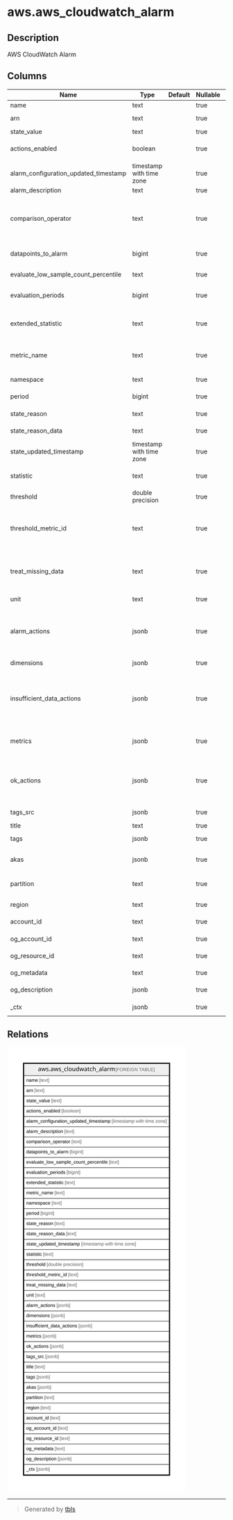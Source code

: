 # aws.aws_cloudwatch_alarm

## Description

AWS CloudWatch Alarm

## Columns

| Name | Type | Default | Nullable | Children | Parents | Comment |
| ---- | ---- | ------- | -------- | -------- | ------- | ------- |
| name | text |  | true |  |  | The name of the alarm. |
| arn | text |  | true |  |  | The Amazon Resource Name (ARN) of the alarm. |
| state_value | text |  | true |  |  | The state value for the alarm. |
| actions_enabled | boolean |  | true |  |  | Indicates whether actions should be executed during any changes to the alarm state. |
| alarm_configuration_updated_timestamp | timestamp with time zone |  | true |  |  | The time stamp of the last update to the alarm configuration. |
| alarm_description | text |  | true |  |  | The description of the alarm. |
| comparison_operator | text |  | true |  |  | The arithmetic operation to use when comparing the specified statistic and threshold. The specified statistic value is used as the first operand. |
| datapoints_to_alarm | bigint |  | true |  |  | The number of data points that must be breaching to trigger the alarm. |
| evaluate_low_sample_count_percentile | text |  | true |  |  | Used only for alarms based on percentiles. |
| evaluation_periods | bigint |  | true |  |  | The number of periods over which data is compared to the specified threshold. |
| extended_statistic | text |  | true |  |  | The percentile statistic for the metric associated with the alarm. Specify a value between p0.0 and p100. |
| metric_name | text |  | true |  |  | The name of the metric associated with the alarm, if this is an alarm based on a single metric. |
| namespace | text |  | true |  |  | The namespace of the metric associated with the alarm. |
| period | bigint |  | true |  |  | The period, in seconds, over which the statistic is applied. |
| state_reason | text |  | true |  |  | An explanation for the alarm state, in text format. |
| state_reason_data | text |  | true |  |  | An explanation for the alarm state, in JSON format. |
| state_updated_timestamp | timestamp with time zone |  | true |  |  | The time stamp of the last update to the alarm state. |
| statistic | text |  | true |  |  | The statistic for the metric associated with the alarm, other than percentile. |
| threshold | double precision |  | true |  |  | The value to compare with the specified statistic. |
| threshold_metric_id | text |  | true |  |  | In an alarm based on an anomaly detection model, this is the ID of the ANOMALY_DETECTION_BAND function used as the threshold for the alarm. |
| treat_missing_data | text |  | true |  |  | Sets how this alarm is to handle missing data points. If this parameter is omitted, the default behavior of missing is used. |
| unit | text |  | true |  |  | The unit of the metric associated with the alarm. |
| alarm_actions | jsonb |  | true |  |  | The actions to execute when this alarm transitions to the ALARM state from any other state. Each action is specified as an Amazon Resource Name (ARN). |
| dimensions | jsonb |  | true |  |  | The dimensions for the metric associated with the alarm. |
| insufficient_data_actions | jsonb |  | true |  |  | The actions to execute when this alarm transitions to the INSUFFICIENT_DATA state from any other state. Each action is specified as an Amazon Resource Name (ARN). |
| metrics | jsonb |  | true |  |  | An array of MetricDataQuery structures, used in an alarm based on a metric math expression. |
| ok_actions | jsonb |  | true |  |  | The actions to execute when this alarm transitions to the OK state from any other state. Each action is specified as an Amazon Resource Name (ARN). |
| tags_src | jsonb |  | true |  |  | The list of tag keys and values associated with alarm. |
| title | text |  | true |  |  | Title of the resource. |
| tags | jsonb |  | true |  |  | A map of tags for the resource. |
| akas | jsonb |  | true |  |  | Array of globally unique identifier strings (also known as) for the resource. |
| partition | text |  | true |  |  | The AWS partition in which the resource is located (aws, aws-cn, or aws-us-gov). |
| region | text |  | true |  |  | The AWS Region in which the resource is located. |
| account_id | text |  | true |  |  | The AWS Account ID in which the resource is located. |
| og_account_id | text |  | true |  |  | The Platform Account ID in which the resource is located. |
| og_resource_id | text |  | true |  |  | The unique ID of the resource in opengovernance. |
| og_metadata | text |  | true |  |  | Platform Metadata of the AWS resource. |
| og_description | jsonb |  | true |  |  | The full model description of the resource |
| _ctx | jsonb |  | true |  |  | Steampipe context in JSON form, e.g. connection_name. |

## Relations

![er](aws.aws_cloudwatch_alarm.svg)

---

> Generated by [tbls](https://github.com/k1LoW/tbls)
